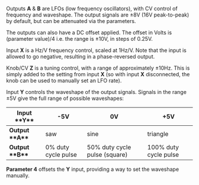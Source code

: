 
Outputs **A** & **B** are LFOs (low frequency oscillators), with CV control of frequency and waveshape. The output signals are
±8V (16V peak-to-peak) by default, but can be attenuated via the parameters.

The outputs can also have a DC offset applied. The offset in Volts is (parameter value)/4 i.e. the range is ±10V, in steps of 0.25V.

Input **X** is a Hz/V frequency control, scaled at 1Hz/V. Note that the input is allowed to go negative, resulting in a
phase-reversed output.

Knob/CV **Z** is a tuning control, with a range of approximately ±10Hz. This is simply added to the setting from input **X** (so
with input **X** disconnected, the knob can be used to manually set an LFO rate).

Input **Y** controls the waveshape of the output signals. Signals in the range ±5V give the full range of possible
waveshapes:

<table>
<thead>
<tr class="header">
<th><strong>Input **Y**</strong></th>
<th><strong>-5V</strong></th>
<th><strong>0V</strong></th>
<th><strong>+5V</strong></th>
</tr>
</thead>
<tbody>
<tr class="odd">
<td>
<strong> Output **A**</strong>
</td>
<td>
saw
</td>
<td>
sine
</td>
<td>
triangle
</td>
</tr>
<tr class="even">
<td>
<strong>Output **B**</strong>
</td>
<td>0% duty cycle pulse</td>
<td>50% duty cycle pulse (square)</td>
<td>
100% duty cycle pulse
</td>
</tr>
</tbody>
</table>

**Parameter 4** offsets the **Y** input, providing a way to set the waveshape manually.
